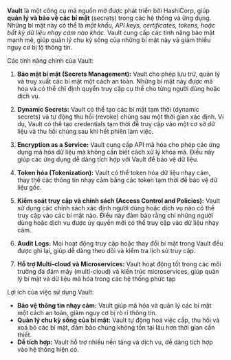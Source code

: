 **Vault** là một công cụ mã nguồn mở được phát triển bởi HashiCorp, giúp **quản lý và bảo vệ các bí mật** (secrets) trong các hệ thống và ứng dụng. Những bí mật này có thể là *mật khẩu, API keys, certificates, tokens, hoặc bất kỳ dữ liệu nhạy cảm nào khác*. Vault cung cấp các tính năng bảo mật mạnh mẽ, giúp quản lý chu kỳ sống của những bí mật này và giảm thiểu nguy cơ bị lộ thông tin.

Các tính năng chính của Vault:
1. **Bảo mật bí mật (Secrets Management):**
Vault cho phép lưu trữ, quản lý và truy xuất các bí mật một cách an toàn. Những bí mật này được mã hóa và có thể chỉ định quyền truy cập cụ thể cho từng người dùng hoặc dịch vụ.

2. **Dynamic Secrets:**
Vault có thể tạo các bí mật tạm thời (dynamic secrets) và tự động thu hồi (revoke) chúng sau một thời gian xác định. Ví dụ, Vault có thể tạo credentials tạm thời để truy cập vào một cơ sở dữ liệu và thu hồi chúng sau khi hết phiên làm việc.

3. **Encryption as a Service:**
Vault cung cấp API mã hóa cho phép các ứng dụng mã hóa dữ liệu mà không cần biết cách xử lý khóa mã. Điều này giúp các ứng dụng dễ dàng tích hợp với Vault để bảo vệ dữ liệu.

4. **Token hóa (Tokenization):**
Vault có thể token hóa dữ liệu nhạy cảm, thay thế các thông tin nhạy cảm bằng các token tạm thời để bảo vệ dữ liệu gốc.

5. **Kiểm soát truy cập và chính sách (Access Control and Policies):**
Vault sử dụng các chính sách xác định người dùng hoặc dịch vụ nào có thể truy cập vào các bí mật nào. Điều này đảm bảo rằng chỉ những người dùng hoặc dịch vụ được ủy quyền mới có thể truy cập vào dữ liệu nhạy cảm.

6. **Audit Logs:**
Mọi hoạt động truy cập hoặc thay đổi bí mật trong Vault đều được ghi lại, giúp dễ dàng theo dõi và kiểm tra lịch sử truy cập.

7. **Hỗ trợ Multi-cloud và Microservices:**
Vault hoạt động tốt trong các môi trường đa đám mây (multi-cloud) và kiến trúc microservices, giúp quản lý bí mật và dữ liệu mã hóa trong các hệ thống phức tạp


Lợi ích của việc sử dụng Vault:
- **Bảo vệ thông tin nhạy cảm:** Vault giúp mã hóa và quản lý các bí mật một cách an toàn, giảm nguy cơ bị rò rỉ thông tin.
- **Quản lý chu kỳ sống của bí mật:** Vault tự động hoá việc cấp, thu hồi và xoá bỏ các bí mật, đảm bảo chúng không tồn tại lâu hơn thời gian cần thiết.
- **Dễ tích hợp:** Vault hỗ trợ nhiều nền tảng và dịch vụ, dễ dàng tích hợp vào hệ thống hiện có.